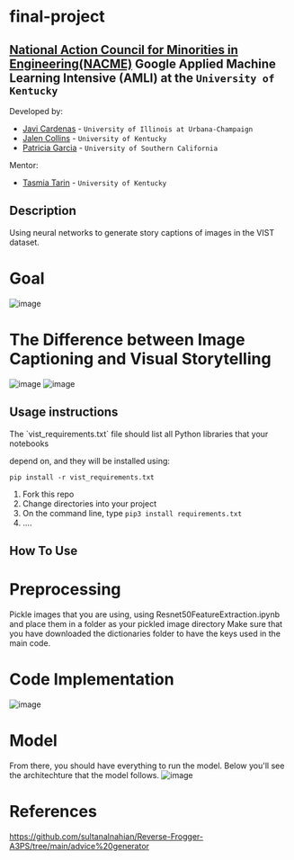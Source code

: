 <!--
Team SoIC' final project
-->
# final-project
## [National Action Council for Minorities in Engineering(NACME)](https://www.nacme.org) Google Applied Machine Learning Intensive (AMLI) at the `University of Kentucky`

<!--
List all of the members who developed the project and
link to each members respective GitHub profile
-->
Developed by: 
- [Javi Cardenas](https://github.com/javic99) - `University of Illinois at Urbana-Champaign`
- [Jalen Collins](https://github.com/kingjalen22) - `University of Kentucky` 
- [Patricia Garcia](https://github.com/pagarc134) - `University of Southern California` 

Mentor:
- [Tasmia Tarin](https://github.com/tasmiatasrin) - `University of Kentucky`

## Description
<!--
Give a short description on what your project accomplishes and what tools is uses. In addition, you can drop screenshots directly into your README file to add them to your README. Take these from your presentations.

-->Using neural networks to generate story captions of images in the VIST dataset. 


# Goal
![image](https://user-images.githubusercontent.com/85462843/128641293-c6e55376-c23f-469f-863a-681679dbe761.png)
# The Difference between Image Captioning and Visual Storytelling
![image](https://user-images.githubusercontent.com/85462843/127542049-f0e734c2-d5d3-4c33-8b45-a1f6a9b101ed.png)
![image](https://user-images.githubusercontent.com/85462843/128640611-6e2522d0-01f9-48eb-9e3d-fa67a422120a.png)


## Usage instructions
<!--
Give details on how to install fork and install your project. You can get all of the python dependencies for your project by typing `pip3 freeze requirements.txt` on the system that runs your project. Add the generated `requirements.txt` to this repo.
-->The `vist_requirements.txt` file should list all Python libraries that your notebooks
depend on, and they will be installed using:

```
pip install -r vist_requirements.txt
```

1. Fork this repo
2. Change directories into your project
3. On the command line, type `pip3 install requirements.txt`
4. ....

## How To Use
# Preprocessing 
Pickle images that you are using, using Resnet50FeatureExtraction.ipynb and place them in a folder as your pickled image directory
Make sure that you have downloaded the dictionaries folder to have the keys used in the main code. 
# Code Implementation 
![image](https://user-images.githubusercontent.com/85462843/128641214-7287914c-e23f-4c73-96d6-b109ee09669a.png)

# Model
From there, you should have everything to run the model. Below you'll see the architechture that the model follows.
![image](https://user-images.githubusercontent.com/85462843/128641227-e77d6edf-4439-4339-90e3-ab7ca61c7f69.png)

# References 
https://github.com/sultanalnahian/Reverse-Frogger-A3PS/tree/main/advice%20generator
